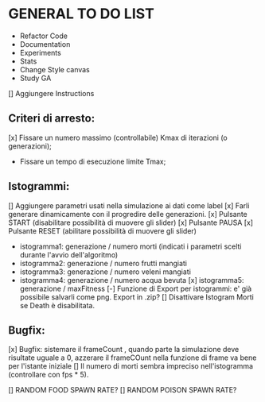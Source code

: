 # GENERAL TO DO LIST

- Refactor Code
- Documentation
- Experiments
- Stats
- Change Style canvas
- Study GA

[] Aggiungere Instructions

## Criteri di arresto: 
[x] Fissare un numero massimo (controllabile) Kmax di iterazioni (o generazioni);
- Fissare un tempo di esecuzione limite Tmax;

## Istogrammi:
[] Aggiungere parametri usati nella simulazione ai dati come label
[x] Farli generare dinamicamente con il progredire delle generazioni.
[x] Pulsante START (disabilitare possibilità di muovere gli slider)
[x] Pulsante PAUSA
[x] Pulsante RESET (abilitare possibilità di muovere gli slider)
- istogramma1: generazione / numero morti (indicati i parametri scelti durante l'avvio dell'algoritmo)
- istogramma2: generazione / numero frutti mangiati
- istogramma3: generazione / numero veleni mangiati
- istogramma4: generazione / numero acqua bevuta
[x] istogramma5: generazione / maxFitness
[-] Funzione di Export per istogrammi: e' già possibile salvarli come png. Export in .zip?
[] Disattivare Istogram Morti se Death è disabilitata.

## Bugfix:
[x] Bugfix: sistemare il frameCount , quando parte la simulazione deve risultate uguale a 0, azzerare il frameCOunt nella funzione di frame va bene per l'istante iniziale 
[] Il numero di morti sembra impreciso nell'istogramma (controllare con fps * 5).

[] RANDOM FOOD SPAWN RATE?
[] RANDOM POISON SPAWN RATE?